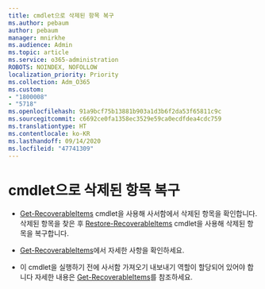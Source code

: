 ```yaml
---
title: cmdlet으로 삭제된 항목 복구
ms.author: pebaum
author: pebaum
manager: mnirkhe
ms.audience: Admin
ms.topic: article
ms.service: o365-administration
ROBOTS: NOINDEX, NOFOLLOW
localization_priority: Priority
ms.collection: Adm_O365
ms.custom:
- "1800008"
- "5718"
ms.openlocfilehash: 91a9bcf75b13881b903a1d3b6f2da53f65811c9c
ms.sourcegitcommit: c6692ce0fa1358ec3529e59ca0ecdfdea4cdc759
ms.translationtype: HT
ms.contentlocale: ko-KR
ms.lasthandoff: 09/14/2020
ms.locfileid: "47741309"
---
```

# <a name="recover-deleted-items-with-cmdlet"></a>cmdlet으로 삭제된 항목 복구

- [Get-RecoverableItems](https://docs.microsoft.com/powershell/module/exchange/get-recoverableitems?view=exchange-ps) cmdlet을 사용해 사서함에서 삭제된 항목을 확인합니다. 삭제된 항목을 찾은 후 [Restore-RecoverableItems](https://docs.microsoft.com/powershell/module/exchange/Restore-RecoverableItems?view=exchange-ps) cmdlet을 사용해 삭제된 항목을 복구합니다.

- [Get-RecoverableItems](https://docs.microsoft.com/powershell/module/exchange/get-recoverableitems?view=exchange-ps)에서 자세한 사항을 확인하세요.

- 이 cmdlet을 실행하기 전에 사서함 가져오기 내보내기 역할이 할당되어 있어야 합니다 자세한 내용은 [Get-RecoverableItems](https://docs.microsoft.com/powershell/module/exchange/get-recoverableitems?view=exchange-ps)를 참조하세요.
